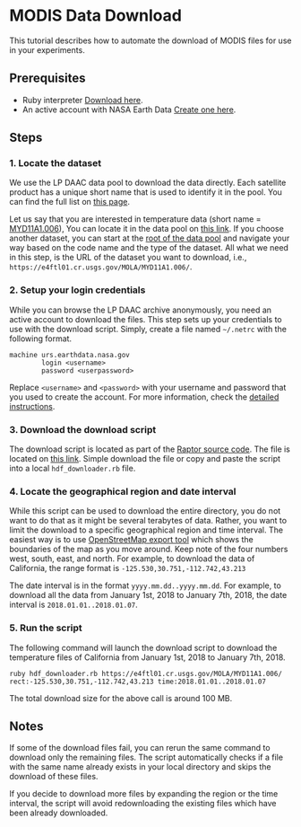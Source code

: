 # MODIS Data Download

This tutorial describes how to automate the download of MODIS files for use in your experiments.

## Prerequisites

* Ruby interpreter [Download here](https://www.ruby-lang.org/en/).
* An active account with NASA Earth Data [Create one here](https://urs.earthdata.nasa.gov/users/new).

## Steps

### 1. Locate the dataset

We use the LP DAAC data pool to download the data directly.
Each satellite product has a unique short name that is used to identify it in the pool.
You can find the full list on [this page](https://lpdaac.usgs.gov/product_search/?collections=Combined+MODIS&collections=Terra+MODIS&collections=Aqua+MODIS&status=Operational&view=list).

Let us say that you are interested in temperature data (short name = [MYD11A1.006](https://lpdaac.usgs.gov/products/myd11a1v006/)),
You can locate it in the data pool on [this link](https://e4ftl01.cr.usgs.gov/MOLA/MYD11A1.006/).
If you choose another dataset, you can start at the [root of the data pool](https://lpdaac.usgs.gov/tools/data-pool/) and navigate
your way based on the code name and the type of the dataset.
All what we need in this step, is the URL of the dataset you want to download, i.e., `https://e4ftl01.cr.usgs.gov/MOLA/MYD11A1.006/`.

### 2. Setup your login credentials

While you can browse the LP DAAC archive anonymously, you need an active account to download the files.
This step sets up your credentials to use with the download script.
Simply, create a file named `~/.netrc` with the following format.

```text
machine urs.earthdata.nasa.gov
        login <username>
        password <userpassword>
```
Replace `<username>` and `<password>` with your username and password that you used
to create the account.
For more information, check the [detailed instructions](https://lpdaac.usgs.gov/resources/e-learning/how-access-lp-daac-data-command-line/).

### 3. Download the download script

The download script is located as part of the [Raptor source code](https://bitbucket.org/eldawy/beast/src/master/raptor/).
The file is located on [this link](https://bitbucket.org/eldawy/beast/raw/0340c21e07fd51be2df747365915a98310001588/raptor/src/main/ruby/hdf_downloader.rb).
Simple download the file or copy and paste the script into a local `hdf_downloader.rb` file.

### 4. Locate the geographical region and date interval

While this script can be used to download the entire directory, you do not want to do that
as it might be several terabytes of data. Rather, you want to limit the download to a specific
geographical region and time interval. The easiest way is to use
[OpenStreetMap export tool](https://www.openstreetmap.org/export#map=7/36.743/-120.536)
which shows the boundaries of the map as you move around.
Keep note of the four numbers west, south, east, and north.
For example, to download the data of California, the range format is
`-125.530,30.751,-112.742,43.213`

The date interval is in the format `yyyy.mm.dd..yyyy.mm.dd`.
For example, to download all the data from January 1st, 2018 to
January 7th, 2018, the date interval is `2018.01.01..2018.01.07`.

### 5. Run the script

The following command will launch the download script to download the temperature
files of California from January 1st, 2018 to January 7th, 2018.

    ruby hdf_downloader.rb https://e4ftl01.cr.usgs.gov/MOLA/MYD11A1.006/ rect:-125.530,30.751,-112.742,43.213 time:2018.01.01..2018.01.07
    
The total download size for the above call is around 100 MB.

## Notes
If some of the download files fail, you can rerun the same command to download only the remaining files.
The script automatically checks if a file with the same name already exists in your local directory and
skips the download of these files.

If you decide to download more files by expanding the region or the time interval,
the script will avoid redownloading the existing files which have been
already downloaded.